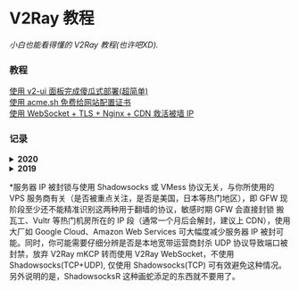 # V2Ray 教程
<i>小白也能看得懂的 V2Ray 教程(也许吧XD).</i>

### 教程
<a href="https://github.com/justsweetpotato/v2ray_tutorial/blob/master/auto.md">使用 v2-ui 面板完成傻瓜式部署(超简单)</a><br>
<a href="https://github.com/justsweetpotato/V2Ray_Tutorial/blob/master/ssl.md">使用 acme.sh 免费给网站配置证书</a><br>
<a href="https://github.com/justsweetpotato/V2Ray_Tutorial/blob/master/Back.md">使用 WebSocket + TLS + Nginx + CDN 救活被墙 IP</a>

### 记录
<details>
  <summary><b>2020</b></summary>
  
  ##### 4月
  <i>day20-day30</i><br>
  IP 解除封锁<br>

  新发现:<br>
    1, Shadowsocks 使用一段时间后, 在<b>宽带网络</b>下测试发现端口被封禁(使用netcat从本机无法连接, 其他端口正常), 切换到<b>手机网络</b>则能正常使用; 换端口部署后, 宽带网络与手机网络均能正常使用(宽带网络下使用一段时间后可能再次被封禁). 由此推导->封禁 Shadowsocks 端口的行为由运营商做出, 与 GFW 无关, GFW 无法识别 Shadowsocks(不包括 ShadowsocksR), 但合理怀疑运营商与 GFW 均能识别 TCP, UDP, 以及各种未知协议, 其中运营商会封锁 UDP 协议的大流量连接, ~~证据之一就是在宽带网络下使用 BitTorrent 类软件下载速度极慢或无法下载, 使用代理后速度回复至正常水平.~~<br>
    2, V2Ray 的 mKCP 协议基于 UDP, 一直是追求速度的理想选择, 缺点则是无法与 Cloudflare CDN 兼容使用, 自服务器解封后, mKCP 线路仍处于无法使用的状态(端口封禁), 即使换端口部署, 也是使用极短时间后被封(宽带网络&手机网络), WebSocket 模式则正常, 由于缺乏在不同运营商环境下测试的条件, 暂时无法确定封禁端口的行为是由运营商还是 GFW 做出, 但基于 mKCP 的 UDP 特征明显以及对 Shadowsocks 的测试合理推测-> GFW 仍然无法识别 Shadowsocks(不包括 ShadowsocksR) 与 V2Ray mKCP, 封禁端口的行为由运营商做出.<br>
    PS: 据说 Google 基于 UDP 开发的 QUIC 协议将作为未来 HTTP3 的标准, 国内运营商这么歧视 UDP 真是看不明白了, 经过改良的 UDP 优势明显, UDP 才是未来吧.
    
  ##### 2月
  <i>day1-?</i><br>
  封锁 IP，cloudflare CDN 被干扰 <b>敏感事件：2019-2020 新型冠状病毒疫情爆发</b><br>
  PS: 期间本人首次遇到被墙 IP 无法连接到国内 IP, 以及大流量通信被随机阻断的情况
</details>

<details>
  <summary><b>2019</b></summary>
  
  ##### 11 月
  <i>day21-day30</i><br> 
  有网友反映与国外 IP 非常规端口大流量通信即会被 TCP 阻断 2-10 分钟，循环往复，疑似 GFW 新型 TCP 阻断方式<br>
  本人暂时没有遇到这样状况，使用 V2Ray 的 WebSocket + TLS / WebSocket + TLS + CDN / mKCP 模式, 或 Trojan 均可应对此种封锁<br>
  WebSocket 与 Nginx 配合(加上证书)可以让 GFW 看来就是在访问普通网站，真正的 HTTPS 流量<br>
  mKCP 是基于 UDP 协议，故 GFW 的 TCP 阻断无效<br>
  Trojan 的原理有些类似于 V2Ray 的 WebSocket 模式（配置更简单）<br>

  ##### 10 月
  <i>day21-day30</i><br> 
  四中全会召开期间出现干扰，速度大幅降低，之后恢复正常 <b>敏感事件：四中全会</b><br>
  <br>
  <i>day11-day20</i><br>
  IP 解除封锁<br>
  ##### 9 月
  <i>day21-day30</i><br>
  大面积封锁 IP, 多为热门 VPS 服务商网段 <b>敏感事件：国庆</b><br>
  ##### 8 月
  <i>day1-day10</i><br>
  IP 解除封锁<br>

  ##### 6 月
  <i>day1-day10</i><br>
  大面积封锁 IP, 多为热门 VPS 服务商网段 <b>敏感事件：六四 30 周年</b><br>
</details>

*服务器 IP 被封锁与使用 Shadowsocks 或 VMess 协议无关，与你所使用的 VPS 服务商有关（是否被重点关注，是否是美国，日本等热门地区），即 GFW 现阶段至少还不能精准识别这两种用于翻墙的协议，敏感时期 GFW 会直接封锁 搬瓦工、Vultr 等热门机房所在的 IP 段（通常一个月后会解封，建议上 CDN），使用大厂如 Google Cloud、Amazon Web Services 可大幅度减少服务器 IP 被封可能。同时，你可能需要仔细分辨是否是本地宽带运营商封杀 UDP 协议导致端口被封禁，放弃 V2Ray mKCP 转而使用 V2Ray WebSocket，不使用 Shadowsocks(TCP+UDP), 仅使用 Shadowsocks(TCP) 可有效避免这种情况。另外说明的是，ShadowsocksR 这种画蛇添足的东西就不要用了。 
